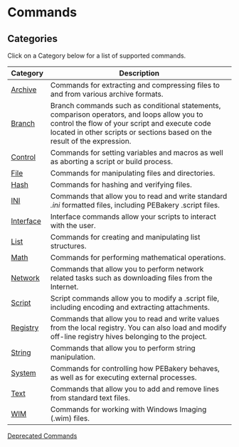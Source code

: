# Commands

## Categories

Click on a Category below for a list of supported commands.

| Category | Description |
| --- | --- |
| [Archive](./Archive/README.md) | Commands for extracting and compressing files to and from various archive formats. |
| [Branch](./Branch/README.md) | Branch commands such as conditional statements, comparison operators, and loops allow you to control the flow of your script and execute code located in other scripts or sections based on the result of the expression. |
| [Control](./Control/README.md) | Commands for setting variables and macros as well as aborting a script or build process. |
| [File](./File/README.md) | Commands for manipulating files and directories. |
| [Hash](./Hash/README.md) | Commands for hashing and verifying files. |
| [INI](./INI/README.md) | Commands that allow you to read and write standard _.ini_ formatted files, including PEBakery .script files. |
| [Interface](./Interface/README.md) | Interface commands allow your scripts to interact with the user. |
| [List](./List/README.md) | Commands for creating and manipulating list structures. |
| [Math](./Math/README.md) | Commands for performing mathematical operations. |
| [Network](./Network/README.md) | Commands that allow you to perform network related tasks such as downloading files from the Internet. |
| [Script](./Script/README.md) | Script commands allow you to modify a .script file, including encoding and extracting attachments. |
| [Registry](./Registry/README.md) | Commands that allow you to read and write values from the local registry. You can also load and modify off-line registry hives belonging to the project. |
| [String](./String/README.md) | Commands that allow you to perform string manipulation. |
| [System](./System/README.md) | Commands for controlling how PEBakery behaves, as well as for executing external processes. |
| [Text](./Text/README.md) |  Commands that allow you to add and remove lines from standard text files. |
| [WIM](./WIM/README.md) | Commands for working with Windows Imaging (.wim) files. |

[Deprecated Commands](./Deprecated.md)
